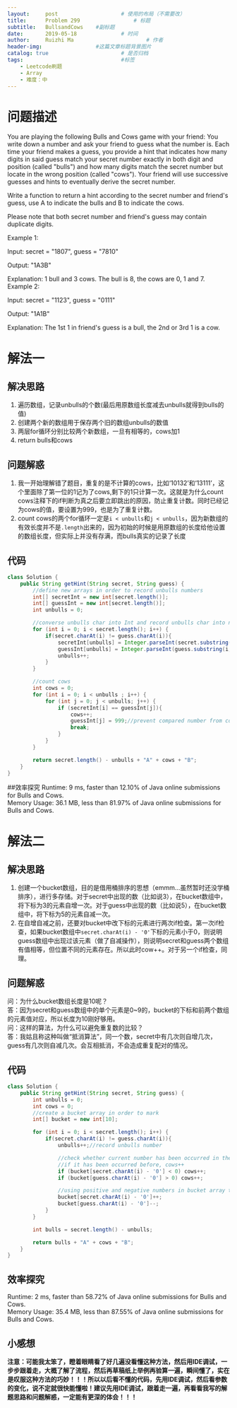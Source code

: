 ```yaml
---
layout:     post   				    # 使用的布局（不需要改）
title:      Problem 299 				# 标题 
subtitle:   BullsandCows    #副标题
date:       2019-05-18				# 时间
author:     Ruizhi Ma 						# 作者
header-img:              	#这篇文章标题背景图片
catalog: true 						# 是否归档
tags:								#标签
    - Leetcode刷题
    - Array
    - 难度：中
---
```

# 问题描述
You are playing the following Bulls and Cows game with your friend: You write down a number and ask your friend to guess what the number is. Each time your friend makes a guess, you provide a hint that indicates how many digits in said guess match your secret number exactly in both digit and position (called "bulls") and how many digits match the secret number but locate in the wrong position (called "cows"). Your friend will use successive guesses and hints to eventually derive the secret number.

Write a function to return a hint according to the secret number and friend's guess, use A to indicate the bulls and B to indicate the cows. 

Please note that both secret number and friend's guess may contain duplicate digits.

Example 1:

Input: secret = "1807", guess = "7810"

Output: "1A3B"

Explanation: 1 bull and 3 cows. The bull is 8, the cows are 0, 1 and 7.
Example 2:

Input: secret = "1123", guess = "0111"

Output: "1A1B"

Explanation: The 1st 1 in friend's guess is a bull, the 2nd or 3rd 1 is a cow.

# 解法一
## 解决思路
1. 遍历数组，记录unbulls的个数(最后用原数组长度减去unbulls就得到bulls的值)  
2. 创建两个新的数组用于保存两个旧的数组unbulls的数值  
3. 两层for循环分别比较两个新数组，一旦有相等的，cows加1  
4. return bulls和cows  

## 问题解惑
1. 我一开始理解错了题目，重复的是不计算的cows，比如‘10132’和‘13111’，这个里面除了第一位的1记为了cows,剩下的1只计算一次。这就是为什么count cows注释下的if判断为真之后要立即跳出的原因，防止重复计数。同时已经记为cows的值，要设置为999，也是为了重复计数。  
2. count cows的两个for循环一定是```i < unbulls```和```j < unbulls```，因为新数组的有效长度并不是```.length```出来的，因为初始的时候是用原数组的长度给他设置的数组长度，但实际上并没有存满，而bulls真实的记录了长度   

## 代码
```java
class Solution {
    public String getHint(String secret, String guess) {
        //define new arrays in order to record unbulls numbers
        int[] secretInt = new int[secret.length()];
        int[] guessInt = new int[secret.length()];
        int unbulls = 0;

        //converse unbulls char into Int and record unbulls char into new arrays.
        for (int i = 0; i < secret.length(); i++) {
            if(secret.charAt(i) != guess.charAt(i)){
                secretInt[unbulls] = Integer.parseInt(secret.substring(i, i+1));
                guessInt[unbulls] = Integer.parseInt(guess.substring(i, i+1));
                unbulls++;
            }
        }

        //count cows
        int cows = 0;
        for (int i = 0; i < unbulls ; i++) {
            for (int j = 0; j < unbulls; j++) {
                if (secretInt[i] == guessInt[j]){
                    cows++;
                    guessInt[j] = 999;//prevent compared number from comparing again
                    break;
                }
            }
        }

        return secret.length() - unbulls + "A" + cows + "B";
    }
}
```
##效率探究
Runtime: 9 ms, faster than 12.10% of Java online submissions for Bulls and Cows.  
Memory Usage: 36.1 MB, less than 81.97% of Java online submissions for Bulls and Cows.  

# 解法二  
## 解决思路  
1. 创建一个bucket数组，目的是借用桶排序的思想（emmm...虽然暂时还没学桶排序），进行多存储。对于secret中出现的数（比如说3），在bucket数组中，将下标为3的元素自增一次。对于guess中出现的数（比如说5），在bucket数组中，将下标为5的元素自减一次。  
2. 在自增自减之前，还要对bucket中改下标的元素进行两次if检查。第一次if检查，如果bucket数组中```secret.charAt(i) - '0'```下标的元素小于0，则说明guess数组中出现过该元素（做了自减操作），则说明secret和guess两个数组有值相等，但位置不同的元素存在。所以此时cow++。对于另一个if检查，同理。

## 问题解惑
问：为什么bucket数组长度是10呢？  
答：因为secret和guess数组中的单个元素是0~9的，bucket的下标和前两个数组的元素值对应，所以长度为10刚好够用。   
问：这样的算法，为什么可以避免重复数的比较？    
答：我姑且称这种叫做“抵消算法”，同一个数，secret中有几次则自增几次，guess有几次则自减几次。会互相抵消，不会造成重复配对的情况。  

## 代码
```java
class Solution {
    public String getHint(String secret, String guess) {
        int unbulls = 0;
        int cows = 0;
        //create a bucket array in order to mark
        int[] bucket = new int[10];

        for (int i = 0; i < secret.length(); i++) {
            if(secret.charAt(i) != guess.charAt(i)){
                unbulls++;//record unbulls number

                //check whether current number has been occurred in the other array.
                //if it has been occurred before, cows++
                if (bucket[secret.charAt(i) - '0'] < 0) cows++;
                if (bucket[guess.charAt(i) - '0'] > 0) cows++;

                //using positive and negative numbers in bucket array to mark numbers occurred in the two arrays, respectively.
                bucket[secret.charAt(i) - '0']++;
                bucket[guess.charAt(i) - '0']--;
            }
        }

        int bulls = secret.length() - unbulls;

        return bulls + "A" + cows + "B";
    }
}
```
## 效率探究
Runtime: 2 ms, faster than 58.72% of Java online submissions for Bulls and Cows.  
Memory Usage: 35.4 MB, less than 87.55% of Java online submissions for Bulls and Cows.  
## 小感想
**注意：可能我太笨了，瞪着眼睛看了好几遍没看懂这种方法，然后用IDE调试，一步步跟着走，大概了解了流程，然后再草稿纸上举例再验算一遍，瞬间懂了，实在是叹服这种方法的巧妙！！！所以以后看不懂的代码，先用IDE调试，然后看参数的变化，说不定就很快能懂啦！建议先用IDE调试，跟着走一遍，再看看我写的解题思路和问题解惑，一定能有更深的体会！！！**